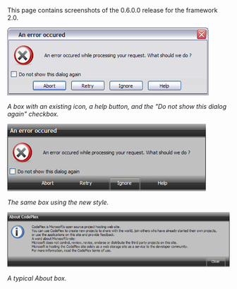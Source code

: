 This page contains screenshots of the 0.6.0.0 release for the framework 2.0.


![A box with an existing icon, a help button, and the "Do not show this dialog again" checkbox](/docs/Screenshots%200.6.0.0_ErrorBoxCheckBoxHelpStandard.png)

_A box with an existing icon, a help button, and the "Do not show this dialog again" checkbox._

![The same box using the new style](/docs/Screenshots%200.6.0.0_ErrorBoxCheckBoxHelp.png)

_The same box using the new style._

![A typical About box](/docs/Screenshots%200.6.0.0_TypicalAboutBox.png)

_A typical About box._
